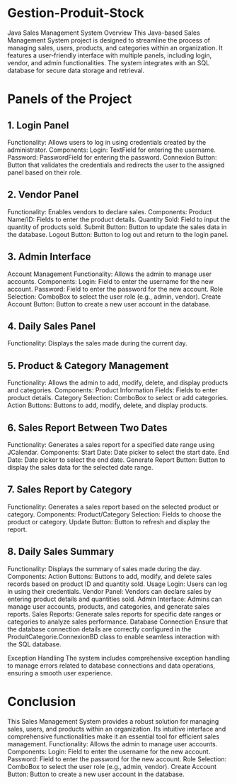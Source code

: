 # Gestion-Produit-Stock
Java Sales Management System
Overview
This Java-based Sales Management System project is designed to streamline the process of managing sales, users, products, and categories within an organization. It features a user-friendly interface with multiple panels, including login, vendor, and admin functionalities. The system integrates with an SQL database for secure data storage and retrieval.

# Panels of the Project
## 1. Login Panel
Functionality: Allows users to log in using credentials created by the administrator.
Components:
Login: TextField for entering the username.
Password: PasswordField for entering the password.
Connexion Button: Button that validates the credentials and redirects the user to the assigned panel based on their role.
## 2. Vendor Panel
Functionality: Enables vendors to declare sales.
Components:
Product Name/ID: Fields to enter the product details.
Quantity Sold: Field to input the quantity of products sold.
Submit Button: Button to update the sales data in the database.
Logout Button: Button to log out and return to the login panel.
## 3. Admin Interface
Account Management
Functionality: Allows the admin to manage user accounts.
Components:
Login: Field to enter the username for the new account.
Password: Field to enter the password for the new account.
Role Selection: ComboBox to select the user role (e.g., admin, vendor).
Create Account Button: Button to create a new user account in the database.
## 4. Daily Sales Panel
Functionality: Displays the sales made during the current day.
## 5. Product & Category Management
Functionality: Allows the admin to add, modify, delete, and display products and categories.
Components:
Product Information Fields: Fields to enter product details.
Category Selection: ComboBox to select or add categories.
Action Buttons: Buttons to add, modify, delete, and display products.
## 6. Sales Report Between Two Dates
Functionality: Generates a sales report for a specified date range using JCalendar.
Components:
Start Date: Date picker to select the start date.
End Date: Date picker to select the end date.
Generate Report Button: Button to display the sales data for the selected date range.
## 7. Sales Report by Category
Functionality: Generates a sales report based on the selected product or category.
Components:
Product/Category Selection: Fields to choose the product or category.
Update Button: Button to refresh and display the report.
## 8. Daily Sales Summary
Functionality: Displays the summary of sales made during the day.
Components:
Action Buttons: Buttons to add, modify, and delete sales records based on product ID and quantity sold.
Usage
Login: Users can log in using their credentials.
Vendor Panel: Vendors can declare sales by entering product details and quantities sold.
Admin Interface: Admins can manage user accounts, products, and categories, and generate sales reports.
Sales Reports: Generate sales reports for specific date ranges or categories to analyze sales performance.
Database Connection
Ensure that the database connection details are correctly configured in the ProduitCategorie.ConnexionBD class to enable seamless interaction with the SQL database.

Exception Handling
The system includes comprehensive exception handling to manage errors related to database connections and data operations, ensuring a smooth user experience.

# Conclusion
This Sales Management System provides a robust solution for managing sales, users, and products within an organization. Its intuitive interface and comprehensive functionalities make it an essential tool for efficient sales management.
Functionality: Allows the admin to manage user accounts.
Components:
Login: Field to enter the username for the new account.
Password: Field to enter the password for the new account.
Role Selection: ComboBox to select the user role (e.g., admin, vendor).
Create Account Button: Button to create a new user account in the database.
